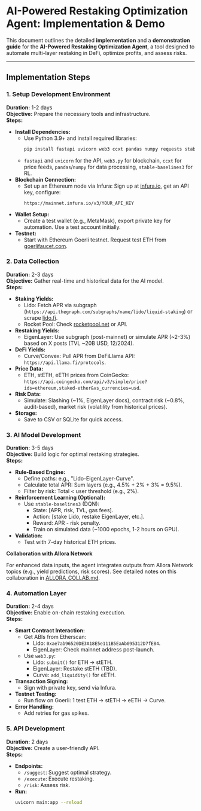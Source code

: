 # AI-Powered Restaking Optimization Agent: Implementation & Demo

This document outlines the detailed **implementation** and a **demonstration guide** for the **AI-Powered Restaking Optimization Agent**, a tool designed to automate multi-layer restaking in DeFi, optimize profits, and assess risks.

---

## Implementation Steps

### 1. Setup Development Environment
**Duration:** 1-2 days  
**Objective:** Prepare the necessary tools and infrastructure.  
**Steps:**
- **Install Dependencies:**
  - Use Python 3.9+ and install required libraries:
    ```bash
    pip install fastapi uvicorn web3 ccxt pandas numpy requests stable-baselines3
    ```
  - `fastapi` and `uvicorn` for the API, `web3.py` for blockchain, `ccxt` for price feeds, `pandas`/`numpy` for data processing, `stable-baselines3` for RL.
- **Blockchain Connection:**
  - Set up an Ethereum node via Infura: Sign up at [infura.io](https://infura.io), get an API key, configure:
    ```
    https://mainnet.infura.io/v3/YOUR_API_KEY
    ```
- **Wallet Setup:**
  - Create a test wallet (e.g., MetaMask), export private key for automation. Use a test account initially.
- **Testnet:**
  - Start with Ethereum Goerli testnet. Request test ETH from [goerlifaucet.com](https://goerlifaucet.com).

### 2. Data Collection
**Duration:** 2-3 days  
**Objective:** Gather real-time and historical data for the AI model.  
**Steps:**
- **Staking Yields:**
  - Lido: Fetch APR via subgraph (`https://api.thegraph.com/subgraphs/name/lido/liquid-staking`) or scrape [lido.fi](https://lido.fi).
  - Rocket Pool: Check [rocketpool.net](https://rocketpool.net) or API.
- **Restaking Yields:**
  - EigenLayer: Use subgraph (post-mainnet) or simulate APR (~2-3%) based on X posts (TVL ~20B USD, 12/2024).
- **DeFi Yields:**
  - Curve/Convex: Pull APR from DeFiLlama API: `https://api.llama.fi/protocols`.
- **Price Data:**
  - ETH, stETH, eETH prices from CoinGecko: `https://api.coingecko.com/api/v3/simple/price?ids=ethereum,staked-ether&vs_currencies=usd`.
- **Risk Data:**
  - Simulate: Slashing (~1%, EigenLayer docs), contract risk (~0.8%, audit-based), market risk (volatility from historical prices).
- **Storage:**
  - Save to CSV or SQLite for quick access.

### 3. AI Model Development
**Duration:** 3-5 days  
**Objective:** Build logic for optimal restaking strategies.  
**Steps:**
- **Rule-Based Engine:**
  - Define paths: e.g., "Lido-EigenLayer-Curve".
  - Calculate total APR: Sum layers (e.g., 4.5% + 2% + 3% = 9.5%).
  - Filter by risk: Total < user threshold (e.g., 2%).
- **Reinforcement Learning (Optional):**
  - Use `stable-baselines3` (DQN):
    - State: [APR, risk, TVL, gas fees].
    - Action: [stake Lido, restake EigenLayer, etc.].
    - Reward: APR - risk penalty.
    - Train on simulated data (~1000 epochs, 1-2 hours on GPU).
- **Validation:**
  - Test with 7-day historical ETH prices.

**Collaboration with Allora Network**

For enhanced data inputs, the agent integrates outputs from Allora Network topics (e.g., yield predictions, risk scores). See detailed notes on this collaboration in [ALLORA_COLLAB.md](./ALLORA_COLLAB.md).


### 4. Automation Layer
**Duration:** 2-4 days  
**Objective:** Enable on-chain restaking execution.  
**Steps:**
- **Smart Contract Interaction:**
  - Get ABIs from Etherscan:
    - Lido: `0xae7ab96520DE3A18E5e111B5EaAb095312D7fE84`.
    - EigenLayer: Check mainnet address post-launch.
  - Use `web3.py`:
    - Lido: `submit()` for ETH → stETH.
    - EigenLayer: Restake stETH (TBD).
    - Curve: `add_liquidity()` for eETH.
- **Transaction Signing:**
  - Sign with private key, send via Infura.
- **Testnet Testing:**
  - Run flow on Goerli: 1 test ETH → stETH → eETH → Curve.
- **Error Handling:**
  - Add retries for gas spikes.

### 5. API Development
**Duration:** 2 days  
**Objective:** Create a user-friendly API.  
**Steps:**
- **Endpoints:**
  - `/suggest`: Suggest optimal strategy.
  - `/execute`: Execute restaking.
  - `/risk`: Assess risk.
- **Run:**
  ```bash
  uvicorn main:app --reload
